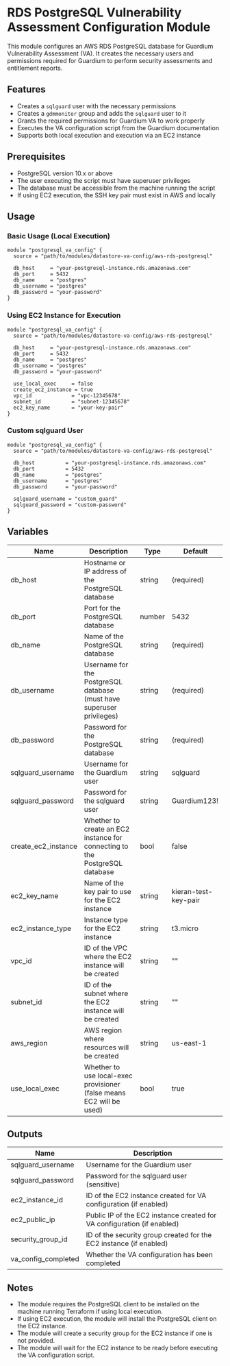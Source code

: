 # RDS PostgreSQL Vulnerability Assessment Configuration Module

This module configures an AWS RDS PostgreSQL database for Guardium Vulnerability Assessment (VA). It creates the necessary users and permissions required for Guardium to perform security assessments and entitlement reports.

## Features

- Creates a `sqlguard` user with the necessary permissions
- Creates a `gdmmonitor` group and adds the `sqlguard` user to it
- Grants the required permissions for Guardium VA to work properly
- Executes the VA configuration script from the Guardium documentation
- Supports both local execution and execution via an EC2 instance

## Prerequisites

- PostgreSQL version 10.x or above
- The user executing the script must have superuser privileges
- The database must be accessible from the machine running the script
- If using EC2 execution, the SSH key pair must exist in AWS and locally

## Usage

### Basic Usage (Local Execution)

```hcl
module "postgresql_va_config" {
  source = "path/to/modules/datastore-va-config/aws-rds-postgresql"

  db_host     = "your-postgresql-instance.rds.amazonaws.com"
  db_port     = 5432
  db_name     = "postgres"
  db_username = "postgres"
  db_password = "your-password"
}
```

### Using EC2 Instance for Execution

```hcl
module "postgresql_va_config" {
  source = "path/to/modules/datastore-va-config/aws-rds-postgresql"

  db_host     = "your-postgresql-instance.rds.amazonaws.com"
  db_port     = 5432
  db_name     = "postgres"
  db_username = "postgres"
  db_password = "your-password"
  
  use_local_exec     = false
  create_ec2_instance = true
  vpc_id             = "vpc-12345678"
  subnet_id          = "subnet-12345678"
  ec2_key_name       = "your-key-pair"
}
```

### Custom sqlguard User

```hcl
module "postgresql_va_config" {
  source = "path/to/modules/datastore-va-config/aws-rds-postgresql"

  db_host          = "your-postgresql-instance.rds.amazonaws.com"
  db_port          = 5432
  db_name          = "postgres"
  db_username      = "postgres"
  db_password      = "your-password"
  
  sqlguard_username = "custom_guard"
  sqlguard_password = "custom-password"
}
```

## Variables

| Name | Description | Type | Default |
|------|-------------|------|---------|
| db_host | Hostname or IP address of the PostgreSQL database | string | (required) |
| db_port | Port for the PostgreSQL database | number | 5432 |
| db_name | Name of the PostgreSQL database | string | (required) |
| db_username | Username for the PostgreSQL database (must have superuser privileges) | string | (required) |
| db_password | Password for the PostgreSQL database | string | (required) |
| sqlguard_username | Username for the Guardium user | string | sqlguard |
| sqlguard_password | Password for the sqlguard user | string | Guardium123! |
| create_ec2_instance | Whether to create an EC2 instance for connecting to the PostgreSQL database | bool | false |
| ec2_key_name | Name of the key pair to use for the EC2 instance | string | kieran-test-key-pair |
| ec2_instance_type | Instance type for the EC2 instance | string | t3.micro |
| vpc_id | ID of the VPC where the EC2 instance will be created | string | "" |
| subnet_id | ID of the subnet where the EC2 instance will be created | string | "" |
| aws_region | AWS region where resources will be created | string | us-east-1 |
| use_local_exec | Whether to use local-exec provisioner (false means EC2 will be used) | bool | true |

## Outputs

| Name | Description |
|------|-------------|
| sqlguard_username | Username for the Guardium user |
| sqlguard_password | Password for the sqlguard user (sensitive) |
| ec2_instance_id | ID of the EC2 instance created for VA configuration (if enabled) |
| ec2_public_ip | Public IP of the EC2 instance created for VA configuration (if enabled) |
| security_group_id | ID of the security group created for the EC2 instance (if enabled) |
| va_config_completed | Whether the VA configuration has been completed |

## Notes

- The module requires the PostgreSQL client to be installed on the machine running Terraform if using local execution.
- If using EC2 execution, the module will install the PostgreSQL client on the EC2 instance.
- The module will create a security group for the EC2 instance if one is not provided.
- The module will wait for the EC2 instance to be ready before executing the VA configuration script.